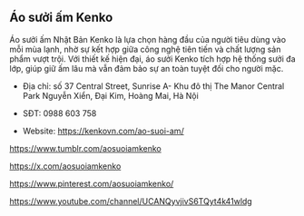 ## Áo sưởi ấm Kenko

Áo sưởi ấm Nhật Bản Kenko là lựa chọn hàng đầu của người tiêu dùng vào mỗi mùa lạnh, nhờ sự kết hợp giữa công nghệ tiên tiến và chất lượng sản phẩm vượt trội. Với thiết kế hiện đại, áo sưởi Kenko tích hợp hệ thống sưởi đa lớp, giúp giữ ấm lâu mà vẫn đảm bảo sự an toàn tuyệt đối cho người mặc.

- Địa chỉ: số 37 Central Street, Sunrise A- Khu đô thị The Manor Central Park Nguyễn Xiển, Đại Kim, Hoàng Mai, Hà Nội

- SĐT: 0988 603 758

- Website: https://kenkovn.com/ao-suoi-am/

https://www.tumblr.com/aosuoiamkenko

https://x.com/aosuoiamkenko

https://www.pinterest.com/aosuoiamkenko/

https://www.youtube.com/channel/UCANQyvjivS6TQyt4k41wldg
